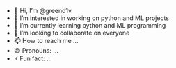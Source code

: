 - 👋 Hi, I’m @greend1v
- 👀 I’m interested in working on python and ML projects
- 🌱 I’m currently learning python and ML programming
- 💞️ I’m looking to collaborate on everyone 
- 📫 How to reach me ...
- 😄 Pronouns: ...
- ⚡ Fun fact: ...

<!---
greend1v/greend1v is a ✨ special ✨ repository because its `README.md` (this file) appears on your GitHub profile.
You can click the Preview link to take a look at your changes.
--->
